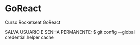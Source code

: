 # GoReact
Curso Rocketseat GoReact

SALVA USUARIO E SENHA PERMANENTE:
$ git config --global credential.helper cache
